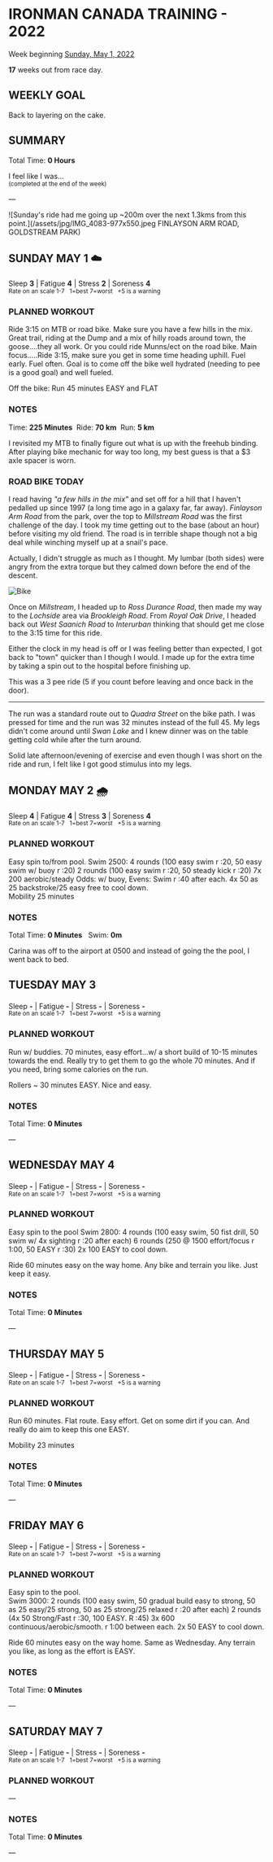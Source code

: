 # IRONMAN CANADA TRAINING - 2022
Week beginning [Sunday, May 1, 2022](javascript:flick('sun');)

**17** weeks out from race day.

## WEEKLY GOAL
Back to layering on the cake.

## SUMMARY
Total Time: **0 Hours**

I feel like I was...
<br /><sup>(completed at the end of the week)</sup>

&mdash;

![Sunday's ride had me going up ~200m over the next 1.3kms from this point.](/assets/jpg/IMG_4083-977x550.jpeg FINLAYSON ARM ROAD, GOLDSTREAM PARK)

## SUNDAY MAY 1 ☁️
Sleep **3** | Fatigue **4** | Stress **2** | Soreness **4**
<sup><br />Rate on an scale 1-7 &nbsp; 1=best 7=worst &nbsp; +5 is a warning</sup>

### PLANNED WORKOUT
Ride 3:15 on MTB or road bike. Make sure you have a few hills in the mix. Great trail, riding at the Dump and a mix of hilly roads around town, the goose....they all work. Or you could ride Munns/ect on the road bike. 
Main focus.....Ride 3:15, make sure you get in some time heading uphill.
Fuel early. Fuel often. Goal is to come off the bike well hydrated (needing to pee is a good goal) and well fueled.

Off the bike: Run 45 minutes EASY and FLAT

### NOTES
Time: **225 Minutes** &nbsp;Ride: **70 km** &nbsp;Run: **5 km**

I revisited my MTB to finally figure out what is up with the freehub binding.  After playing bike mechanic for way too long, my best guess is that a $3 axle spacer is worn.

<!---->
### ROAD BIKE TODAY

I read having _"a few hills in the mix"_ and set off for a hill that I haven't pedalled up since 1997 (a long time ago in a galaxy far, far away).  _Finlayson Arm Road_ from the park, over the top to _Millstream Road_ was the first challenge of the day.  I took my time getting out to the base (about an hour) before visiting my old friend.  The road is in terrible shape though not a big deal while winching myself up at a snail's pace.

Actually, I didn't struggle as much as I thought.  My lumbar (both sides) were angry from the extra torque but they calmed down before the end of the descent.

![Bike](/assets/jpg/bike-20220501.jpeg)
<!---->
Once on _Millstream_, I headed up to _Ross Durance Road_, then made my way to the _Lochside_ area via _Brookleigh Road_.  From _Royal Oak Drive_, I headed back out _West Saanich Road_ to _Interurban_ thinking that should get me close to the 3:15 time for this ride.

Either the clock in my head is off or I was feeling better than expected, I got back to "town" quicker than I though I would.  I made up for the extra time by taking a spin out to the hospital before finishing up.

This was a 3 pee ride (5 if you count before leaving and once back in the door).

---

The run was a standard route out to _Quadra Street_ on the bike path.  I was pressed for time and the run was 32 minutes instead of the full 45.  My legs didn't come around until _Swan Lake_ and I knew dinner was on the table getting cold while after the turn around.

Solid late afternoon/evening of exercise and even though I was short on the ride and run, I felt like I got good stimulus into my legs.

<!---->
## MONDAY MAY 2 🌧
Sleep **4** | Fatigue **4** | Stress **3** | Soreness **4**
<sup><br />Rate on an scale 1-7 &nbsp; 1=best 7=worst &nbsp; +5 is a warning</sup>

### PLANNED WORKOUT
Easy spin to/from pool.
Swim 2500: 
4 rounds (100 easy swim r :20, 50 easy swim w/ buoy r :20)
2 rounds (100 easy swim r :20, 50 steady kick r :20)
7x 200 aerobic/steady Odds: w/ buoy, Evens: Swim r :40 after each. 
4x 50 as 25 backstroke/25 easy free to cool down.   
Mobility 25 minutes

### NOTES
Total Time: **0 Minutes** &nbsp; Swim: **0m**

Carina was off to the airport at 0500 and instead of going the the pool, I went back to bed.

<!---->
## TUESDAY MAY 3
Sleep **-** | Fatigue **-** | Stress **-** | Soreness **-**
<sup><br />Rate on an scale 1-7 &nbsp; 1=best 7=worst &nbsp; +5 is a warning</sup>

### PLANNED WORKOUT
Run w/ buddies. 70 minutes, easy effort...w/ a short build of 10-15 minutes towards the end. Really try to get them to go the whole 70 minutes. And if you need, bring some calories on the run.

Rollers ~ 30 minutes EASY. Nice and easy.

### NOTES
Total Time: **0 Minutes**

&mdash;  

<!---->
## WEDNESDAY MAY 4
Sleep **-** | Fatigue **-** | Stress **-** | Soreness **-**
<sup><br />Rate on an scale 1-7 &nbsp; 1=best 7=worst &nbsp; +5 is a warning</sup>

### PLANNED WORKOUT
Easy spin to the pool
Swim 2800: 
4 rounds (100 easy swim, 50 fist drill, 50 swim w/ 4x sighting r :20 after each)
6 rounds (250 @ 1500 effort/focus r 1:00, 50 EASY r :30)
2x 100 EASY to cool down.

Ride 60 minutes easy on the way home. Any bike and terrain you like. Just keep it easy.

### NOTES
Total Time: **0 Minutes**

&mdash;  

<!---->
## THURSDAY MAY 5
Sleep **-** | Fatigue **-** | Stress **-** | Soreness **-**
<sup><br />Rate on an scale 1-7 &nbsp; 1=best 7=worst &nbsp; +5 is a warning</sup>

### PLANNED WORKOUT
Run 60 minutes. Flat route. Easy effort. Get on some dirt if you can. And really do aim to keep this one EASY.

Mobility 23 minutes

### NOTES
Total Time: **0 Minutes**

&mdash;  

<!---->
## FRIDAY MAY 6
Sleep **-** | Fatigue **-** | Stress **-** | Soreness **-**
<sup><br />Rate on an scale 1-7 &nbsp; 1=best 7=worst &nbsp; +5 is a warning</sup>

### PLANNED WORKOUT
Easy spin to the pool.  
Swim 3000: 
2 rounds (100 easy swim, 50 gradual build easy to strong, 50 as 25 easy/25 strong, 50 as 25 strong/25 relaxed r :20 after each)
2 rounds (4x 50 Strong/Fast r :30, 100 EASY. R :45)
3x 600 continuous/aerobic/smooth. r 1:00 between each. 
2x 50 EASY to cool down.

Ride 60 minutes easy on the way home. Same as Wednesday. Any terrain you like, as long as the effort is EASY.

### NOTES
Total Time: **0 Minutes**

&mdash;  

<!---->
## SATURDAY MAY 7
Sleep **-** | Fatigue **-** | Stress **-** | Soreness **-**
<sup><br />Rate on an scale 1-7 &nbsp; 1=best 7=worst &nbsp; +5 is a warning</sup>

### PLANNED WORKOUT
&mdash;  

### NOTES
Total Time: **0 Minutes**

&mdash;  
